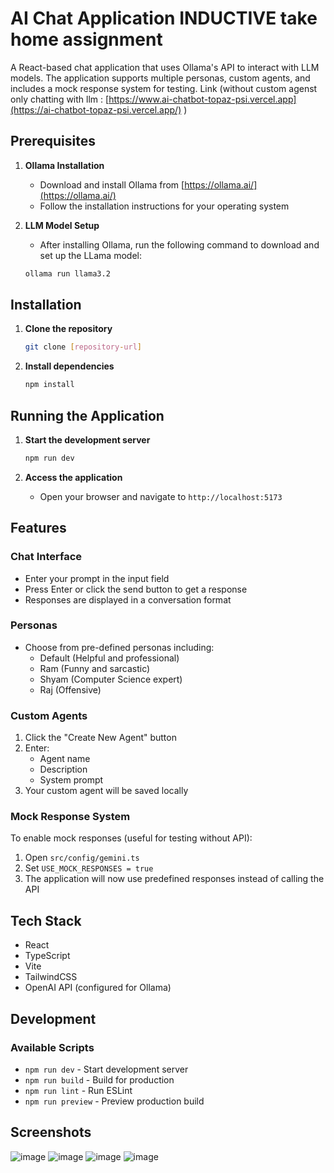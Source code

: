 # AI Chat Application INDUCTIVE take home assignment

A React-based chat application that uses Ollama's API to interact with LLM models. The application supports multiple personas, custom agents, and includes a mock response system for testing.
Link (without custom agenst only chatting with llm : [https://www.ai-chatbot-topaz-psi.vercel.app](https://ai-chatbot-topaz-psi.vercel.app/) )

## Prerequisites

1. **Ollama Installation**
   - Download and install Ollama from [https://ollama.ai/](https://ollama.ai/)
   - Follow the installation instructions for your operating system

2. **LLM Model Setup**
   - After installing Ollama, run the following command to download and set up the LLama model:
   ```bash
   ollama run llama3.2
   ```

## Installation

1. **Clone the repository**
   ```bash
   git clone [repository-url]
   ```

2. **Install dependencies**
   ```bash
   npm install
   ```

## Running the Application

1. **Start the development server**
   ```bash
   npm run dev
   ```

2. **Access the application**
   - Open your browser and navigate to `http://localhost:5173`

## Features

### Chat Interface
- Enter your prompt in the input field
- Press Enter or click the send button to get a response
- Responses are displayed in a conversation format

### Personas
- Choose from pre-defined personas including:
  - Default (Helpful and professional)
  - Ram (Funny and sarcastic)
  - Shyam (Computer Science expert)
  - Raj (Offensive)

### Custom Agents
1. Click the "Create New Agent" button
2. Enter:
   - Agent name
   - Description
   - System prompt
3. Your custom agent will be saved locally

### Mock Response System
To enable mock responses (useful for testing without API):
1. Open `src/config/gemini.ts`
2. Set `USE_MOCK_RESPONSES = true`
3. The application will now use predefined responses instead of calling the API

## Tech Stack
- React
- TypeScript
- Vite
- TailwindCSS
- OpenAI API (configured for Ollama)

## Development

### Available Scripts
- `npm run dev` - Start development server
- `npm run build` - Build for production
- `npm run lint` - Run ESLint
- `npm run preview` - Preview production build

## Screenshots
![image](https://github.com/user-attachments/assets/e1c4d730-9a86-4761-8921-2df2604870cb)
![image](https://github.com/user-attachments/assets/8ad2b50d-3228-4293-9b8f-391a90c98c2b)
![image](https://github.com/user-attachments/assets/c10e45ef-afff-4a3f-8f81-4e7ee7cb0d4c)
![image](https://github.com/user-attachments/assets/4246fd8c-9162-4318-8e2b-0047c45c3ec5)

